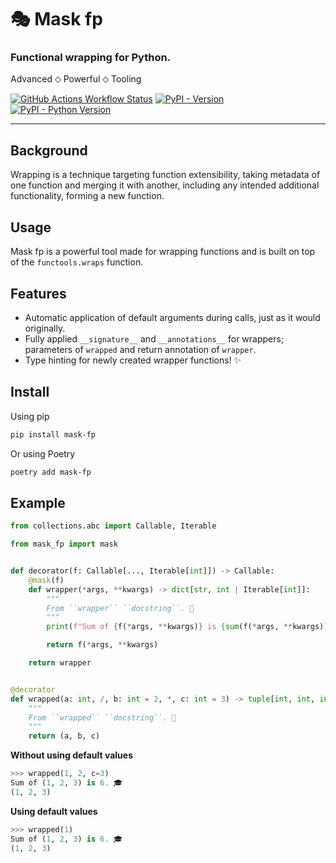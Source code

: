 # 🎭 Mask fp

### Functional wrapping for Python.
Advanced ⬦ Powerful ⬦ Tooling

[![GitHub Actions Workflow Status](https://img.shields.io/github/actions/workflow/status/A-4S/mask-fp/python-app.yml?logo=github&label=CI&style=for-the-badge)](https://github.com/A-4S/mask-fp/actions/workflows/python-app.yml) [![PyPI - Version](https://img.shields.io/pypi/v/mask-fp?style=for-the-badge)](https://pypi.org/project/mask-fp/) [![PyPI - Python Version](https://img.shields.io/pypi/pyversions/mask-fp?style=for-the-badge)](https://pypi.org/project/mask-fp/)

---
## Background
Wrapping is a technique targeting function extensibility, taking metadata of one function and merging it with another, including any intended additional functionality, forming a new function.

## Usage
Mask fp is a powerful tool made for wrapping functions and is built on top of the `functools.wraps` function.

## Features
- Automatic application of default arguments during calls, just as it would originally.
- Fully applied `__signature__` and `__annotations__` for wrappers; parameters of `wrapped` and return annotation of `wrapper`.
- Type hinting for newly created wrapper functions! ✨

## Install
Using pip
```sh
pip install mask-fp
```

Or using Poetry
```sh
poetry add mask-fp
```

## Example
```python
from collections.abc import Callable, Iterable

from mask_fp import mask


def decorator(f: Callable[..., Iterable[int]]) -> Callable:
    @mask(f)
    def wrapper(*args, **kwargs) -> dict[str, int | Iterable[int]]:
        """
        From ``wrapper`` ``docstring``. 👋
        """
        print(f"Sum of {f(*args, **kwargs)} is {sum(f(*args, **kwargs))}. 🎓")

        return f(*args, **kwargs)

    return wrapper


@decorator
def wrapped(a: int, /, b: int = 2, *, c: int = 3) -> tuple[int, int, int]:
    """
    From ``wrapped`` ``docstring``. 👋
    """
    return (a, b, c)
```

**Without using default values**
```python
>>> wrapped(1, 2, c=3)
Sum of (1, 2, 3) is 6. 🎓
(1, 2, 3)
```

**Using default values**
```python
>>> wrapped(1)
Sum of (1, 2, 3) is 6. 🎓
(1, 2, 3)
```
